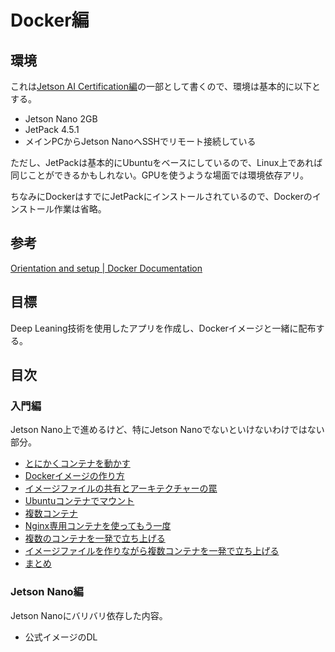 # Docker編

## 環境

これは[Jetson AI Certification編](../jetsoncert/)の一部として書くので、環境は基本的に以下とする。

* Jetson Nano 2GB
* JetPack 4.5.1
* メインPCからJetson NanoへSSHでリモート接続している

ただし、JetPackは基本的にUbuntuをベースにしているので、Linux上であれば同じことができるかもしれない。GPUを使うような場面では環境依存アリ。

ちなみにDockerはすでにJetPackにインストールされているので、Dockerのインストール作業は省略。

## 参考

[Orientation and setup | Docker Documentation](https://docs.docker.com/get-started/)

## 目標

Deep Leaning技術を使用したアプリを作成し、Dockerイメージと一緒に配布する。

## 目次

### 入門編

Jetson Nano上で進めるけど、特にJetson Nanoでないといけないわけではない部分。

* [とにかくコンテナを動かす](getting_started.html)
* [Dockerイメージの作り方](create_an_image.html)
* [イメージファイルの共有とアーキテクチャーの罠](share_the_image.html)
* [Ubuntuコンテナでマウント](mount_in_ubuntu.html)
* [複数コンテナ](multi_containers.html)
* [Nginx専用コンテナを使ってもう一度](specific_container.html)
* [複数のコンテナを一発で立ち上げる](docker_compose.html)
* [イメージファイルを作りながら複数コンテナを一発で立ち上げる](docker_compose_with_dockerfile.html)
* [まとめ](matome1.html)

### Jetson Nano編

Jetson Nanoにバリバリ依存した内容。

* 公式イメージのDL

